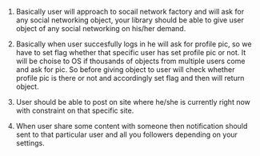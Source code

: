 1.	Basically user will approach to socail network factory and will ask for any social networking object, your library should be able to give user object of any social networking on his/her demand.

2.	Basically when user succesfully logs in he will ask for profile pic, so we have to set flag whether that specific user has set profile pic or not. It will be choise to OS if thousands of objects from multiple users come and ask for pic. So before giving object to user will check whether profile pic is there or not and accordingly set flag and then will return object.

3.	User should be able to post on site where he/she is currently right now with constraint on that specific site.

4.	When user share some content with someone then notification should sent to that particular user and all you followers depending on your settings.



